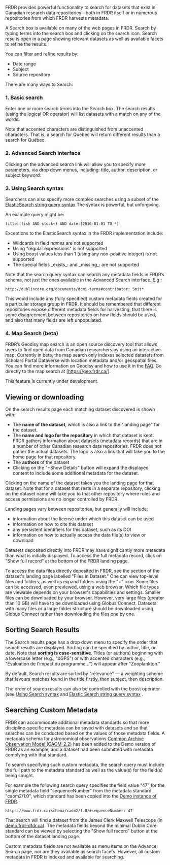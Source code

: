﻿FRDR provides powerful functionality to search for datasets that exist in Canadian research data repositories—both in FRDR itself or in numerous repositories from which FRDR harvests metadata.

A Search box is available on many of the web pages in FRDR. Search by typing terms into the search box and clicking on the search icon. Search results open in a page showing relevant datasets as well as available facets to refine the results.

You can filter and refine results by:

* Date range
* Subject
* Source repository

There are many ways to Search:

### 1. Basic search

Enter one or more search terms into the Search box. The search results (using the logical OR operator) will list datasets with a match on any of the words.

<!-- This should be reviewed! Are we changing the behaviour for searches?-->
Note that accented characters are distinguished from unaccented characters. That is, a search for Quebec will return different results than a search for Québec.

### 2. Advanced Search interface

Clicking on the advanced search link will allow you to specify more parameters, via drop down menus, including: title, author, description, or subject keyword.

### 3. Using Search syntax

Searchers can also specify more complex searches using a subset of the [ElasticSearch string query syntax](https://www.elastic.co/guide/en/elasticsearch/reference/current/query-dsl-query-string-query.html#query-string-syntax) The syntax is powerful, but unforgiving.


An example query might be:
```
title:(fish AND stock~) AND date:[2016-01-01 TO *]
```

Exceptions to the ElasticSearch syntax in the FRDR implementation include:

* Wildcards in field _names_ are not supported
* Using "regular expressions" is not supported
* Using boost values less than 1 (using any non-positive integer) is not supported
* The special fields \_exists\_:  and    \_missing\_:  are not supported

Note that the search query syntax can search any metadata fields in FRDR’s schema, not just the ones available in the Advanced Search interface.  E.g.:

```
http://dublincore.org/documents/dcmi-terms#contributor: Smit*
```

This would include any (fully specified) custom metadata fields created for a particular storage group in FRDR. It should be remembered that different repositories expose different metadata fields for harvesting, that there is some disagreement between repositories on how fields should be used, and also that many fields are left unpopulated.

### 4. Map Search (beta)

FRDR’s Geodisy map search is an open source discovery tool that allows users to find open data from Canadian researchers by using an interactive map. Currently in beta, the map search only indexes selected datasets from Scholars Portal Dataverse with location metadata and/or geospatial files. You can find more information on Geodisy and how to use it in the [FAQ](https://github.com/ubc-library/geodisy/blob/master/Documentation/factsheet.md). Go directly to the map search at [https://geo.frdr.ca/].

This feature is currently under development.

## Viewing or downloading
On the search results page each matching dataset discovered is shown with:

 * The **name of the dataset**, which is also a link to the "landing page" for the dataset.
 * The **name and logo for the repository** in which that dataset is kept. FRDR gathers information about datasets (metadata records) that are in a number of other Canadian research data repositories. FRDR does not gather the actual datasets. The logo is also a link that will take you to the home page for that repository.
 * The **authors** of the dataset
 * Clicking on the "+Show Details" button will expand the displayed content to include some additional metadata for the dataset.

Clicking on the name of the dataset takes you the landing page for that dataset. Note that for a dataset that rests in a separate repository, clicking on the dataset name will take you to that other repository where rules and access permissions are no longer controlled by FRDR.

Landing pages vary between repositories, but generally will include:

* information about the license under which this dataset can be used
* information on how to cite this dataset
* any persistent identifiers for this dataset, such as its DOI
* information on how to actually access the data file(s) to view or download

Datasets deposited directly into FRDR may have significantly more metadata than what is initially displayed. To access the full metadata record, click on "Show full record" at the bottom of the FRDR landing page.

To access the data files directly deposited in FRDR, see the section of the dataset's landing page labelled "Files in Dataset." One can view top-level files and folders, as well as expand folders using the "+" icon. Some files can be accessed, even previewed, using a web browser. Which file types are viewable depends on your browser's capabilities and settings. Smaller files can be downloaded by your browser. However, very large files (greater than 10 GB) will have to be downloaded using Globus Connect. Datasets with many files or a large folder structure should be downloaded using Globus Connect rather than downloading the files one by one.

## Sorting Search Results
The Search results page has a drop down menu to specify the order that search results are displayed. Sorting can be specified by author, title, or date. Note that **sorting is case-sensitive**. Titles (or authors) beginning with a lowercase letter (e.g., "dGPS") or with accented characters (e.g., "Évaluation de l'impact du programme...") will appear after "Zooplankton."

By default, Search results are sorted by "relevance" — a weighting scheme that favours matches found in the title firstly, then subject, then description.

The order of search results can also be controlled with the boost operator (see 
 [Using Search syntax](searching.md#3-using-search-syntax) and [Elastic Search string query syntax](https://www.elastic.co/guide/en/elasticsearch/reference/current/query-dsl-query-string-query.html#query-string-syntax) .

## Searching Custom Metadata
FRDR can accommodate additional metadata standards so that more discipline-specific metadata can be saved with datasets and so that searches can be conducted based on the values of those metadata fields. A metadata schema for astronomical observations [Common Archive Observation Model (CAOM-2.2)](http://www.cadc-ccda.hia-iha.nrc-cnrc.gc.ca/caom2/) has been added to the Demo version of FRDR as an example, and a dataset had been submitted with metadata complying with that standard.

To search specifying such custom metadata, the search query must include the full path to the metadata standard as well as the value(s) for the field(s) being sought.
<!-- This should be reviewed! Currently not working this way -->
For example the following search query specifies the field value "47" for the single metadata field "sequenceNumber" from the metadata standard "caom2/1.0", which standard has been copied into the [Demo instance of FRDR](http://demo.frdr-dfdr.ca/).
```
https://www.frdr.ca/schema/caom2/1.0/#sequenceNumber: 47
```
That search will find a dataset from the James Clerk Maxwell Telescope (in [demo.frdr-dfdr.ca](https://demo.frdr-dfdr.ca)). The metadata fields beyond the minimal Dublin Core standard can be viewed by selecting the "Show full record" button at the bottom of the dataset landing page.

Custom metadata fields are not available as menu items on the Advance Search page, nor are they available as search facets. However, all custom metadata in FRDR is indexed and available for searching.
